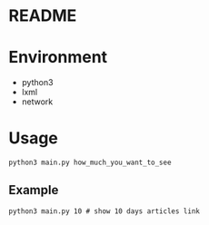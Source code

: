 README
===

# Environment
* python3
* lxml 
* network

# Usage
    python3 main.py how_much_you_want_to_see
## Example
    python3 main.py 10 # show 10 days articles link
